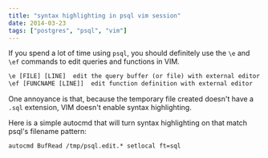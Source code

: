 ```yaml
---
title: "syntax highlighting in psql vim session"
date: 2014-03-23 
tags: ["postgres", "psql", "vim"]
---
```


If you spend a lot of time using `psql`, you should definitely use the `\e` and
`\ef` commands to edit queries and functions in VIM.

```txt
\e [FILE] [LINE]  edit the query buffer (or file) with external editor 
\ef [FUNCNAME [LINE]]  edit function definition with external editor
```

One annoyance is that, because the temporary file created doesn't have a `.sql`
extension, VIM doesn't enable syntax highlighting. 


Here is a simple autocmd that will turn syntax highlighting on that match
psql's filename pattern:
```vim
autocmd BufRead /tmp/psql.edit.* setlocal ft=sql
```

